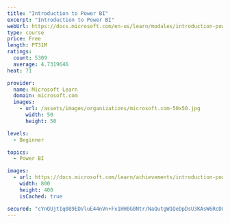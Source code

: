 ```yaml
---
title: "Introduction to Power BI"
excerpt: "Introduction to Power BI"
webUrl: https://docs.microsoft.com/en-us/learn/modules/introduction-power-bi/
type: course
price: Free
length: PT31M
ratings:
  count: 5309
  average: 4.7319646
heat: 71

provider:
  name: Microsoft Learn
  domain: microsoft.com
  images:
    - url: /assets/images/organizations/microsoft.com-50x50.jpg
      width: 50
      height: 50

levels:
  - Beginner

topics:
  - Power BI

images:
  - url: https://docs.microsoft.com/learn/achievements/introduction-power-bi-social.png
    width: 800
    height: 400
    isCached: true

secured: "cYnQUjtIq089EDVluE44nVn+Fx1HH0G0Ntr/NaQutgW1QeDpDsU3KAsW6RcDUgjMdfIpBwAsD6UaWaAiJVvy35AtQW6VEleRcU4S6gd6gNyln6bF0aQ651I5+MT2igYMEXB3YeVpnw5g4ca3gFswaqNRDuCnaSiHfpO1Z/BTYr0zp15DOnKLo99LXzMI2BYPYMJLeXCOiR2Tkoqng8ka7olEuAdmZqSuyYA41XSNKLCtBuw208j4RWBZH11g7uKWnY1hsfm8ywMR2KxXgyrmX3uOY1PeX3rs92/hQnj9n3Vr6+8/Z0BG0u/UbxinpY7p9AX2YYd87rwkoYPxhhgKl893HGeVGlyx2HmkTnQCp8OtFgLJuKaZWyEwPDrJ4iIuom4nSAnsWB9NqT4jGDSDp0iw5JF60bvC9SuM/n5nCR4=;JwM6Vp4YhWuKep9Yb0GEmw=="
---
```


